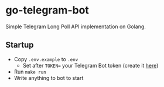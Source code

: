 # go-telegram-bot

Simple Telegram Long Poll API implementation on Golang.

## Startup 

- Copy `.env.example` to `.env`
    - Set after `TOKEN=` your Telegram Bot token (create it [here](https://core.telegram.org/bots/features#creating-a-new-bot))
- Run `make run`
- Write anything to bot to start